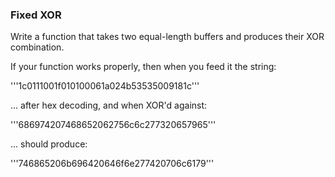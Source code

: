 ### Fixed XOR

  Write a function that takes two equal-length buffers and produces
  their XOR combination.


  If your function works properly, then when you feed it the string:

'''1c0111001f010100061a024b53535009181c'''

  ... after hex decoding, and when XOR'd against:

'''686974207468652062756c6c277320657965'''

  ... should produce:

'''746865206b696420646f6e277420706c6179'''